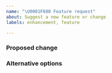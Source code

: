 ```yaml
---
name: "\U0001F680 Feature request"
about: Suggest a new feature or change
labels: enhancement, feature

---
```


### Proposed change
<!-- Use this section to describe the feature you'd like to be added. -->

### Alternative options
<!-- Use this section to describe alternative options and why you've decided on the proposed feature above. -->
